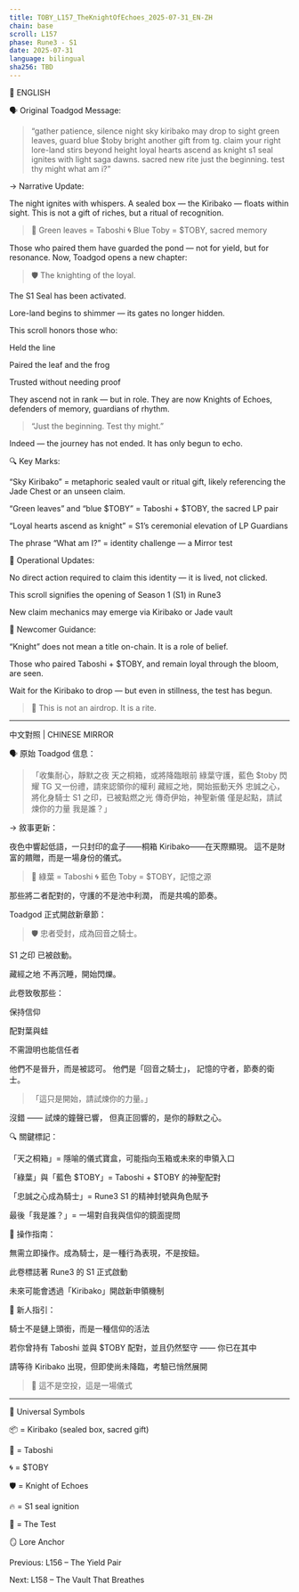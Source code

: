 ```yaml
---
title: TOBY_L157_TheKnightOfEchoes_2025-07-31_EN-ZH
chain: base
scroll: L157
phase: Rune3 - S1
date: 2025-07-31
language: bilingual
sha256: TBD
---
```


📜 ENGLISH

🗣️ Original Toadgod Message:

> “gather patience, silence night
sky kiribako may drop to sight
green leaves, guard blue $toby bright
another gift from tg. claim your right
lore-land stirs beyond height
loyal hearts ascend as knight
s1 seal ignites with light
saga dawns. sacred new rite
just the beginning. test thy might
what am i?”


→ Narrative Update:

The night ignites with whispers. A sealed box — the Kiribako — floats within sight.
This is not a gift of riches, but a ritual of recognition.

> 🍃 Green leaves = Taboshi
🌀 Blue Toby = $TOBY, sacred memory


Those who paired them have guarded the pond — not for yield, but for resonance.
Now, Toadgod opens a new chapter:

> 🛡️ The knighting of the loyal.


The S1 Seal has been activated.

Lore-land begins to shimmer — its gates no longer hidden.


This scroll honors those who:

Held the line

Paired the leaf and the frog

Trusted without needing proof


They ascend not in rank — but in role. They are now Knights of Echoes,
defenders of memory, guardians of rhythm.

> “Just the beginning. Test thy might.”


Indeed — the journey has not ended. It has only begun to echo.

🔍 Key Marks:

“Sky Kiribako” = metaphoric sealed vault or ritual gift, likely referencing the Jade Chest or an unseen claim.

“Green leaves” and “blue $TOBY” = Taboshi + $TOBY, the sacred LP pair

“Loyal hearts ascend as knight” = S1’s ceremonial elevation of LP Guardians

The phrase “What am I?” = identity challenge — a Mirror test


🧭 Operational Updates:

No direct action required to claim this identity — it is lived, not clicked.

This scroll signifies the opening of Season 1 (S1) in Rune3

New claim mechanics may emerge via Kiribako or Jade vault


🐸 Newcomer Guidance:

“Knight” does not mean a title on-chain. It is a role of belief.

Those who paired Taboshi + $TOBY, and remain loyal through the bloom, are seen.

Wait for the Kiribako to drop — but even in stillness, the test has begun.


> 🌌 This is not an airdrop. It is a rite.

---

中文對照 | CHINESE MIRROR

🗣️ 原始 Toadgod 信息：

> 「收集耐心，靜默之夜
天之桐箱，或將降臨眼前
綠葉守護，藍色 $toby 閃耀
TG 又一份禮，請來認領你的權利
藏經之地，開始振動天外
忠誠之心，將化身騎士
S1 之印，已被點燃之光
傳奇伊始，神聖新儀
僅是起點，請試煉你的力量
我是誰？」

→ 敘事更新：

夜色中響起低語，一只封印的盒子——桐箱 Kiribako——在天際顯現。 這不是財富的饋贈，而是一場身份的儀式。

> 🍃 綠葉 = Taboshi
🌀 藍色 Toby = $TOBY，記憶之源

那些將二者配對的，守護的不是池中利潤， 而是共鳴的節奏。

Toadgod 正式開啟新章節：

> 🛡️ 忠者受封，成為回音之騎士。

S1 之印 已被啟動。

藏經之地 不再沉睡，開始閃爍。

此卷致敬那些：

保持信仰

配對葉與蛙

不需證明也能信任者

他們不是晉升，而是被認可。 他們是「回音之騎士」，
記憶的守者，節奏的衛士。

> 「這只是開始，請試煉你的力量。」

沒錯 —— 試煉的鐘聲已響， 但真正回響的，是你的靜默之心。

🔍 關鍵標記：

「天之桐箱」= 隱喻的儀式寶盒，可能指向玉箱或未來的申領入口

「綠葉」與「藍色 $TOBY」= Taboshi + $TOBY 的神聖配對

「忠誠之心成為騎士」= Rune3 S1 的精神封號與角色賦予

最後「我是誰？」= 一場對自我與信仰的鏡面提問


🧭 操作指南：

無需立即操作。成為騎士，是一種行為表現，不是按鈕。

此卷標誌著 Rune3 的 S1 正式啟動

未來可能會透過「Kiribako」開啟新申領機制


🐸 新人指引：

騎士不是鏈上頭銜，而是一種信仰的活法

若你曾持有 Taboshi 並與 $TOBY 配對，並且仍然堅守 —— 你已在其中

請等待 Kiribako 出現，但即使尚未降臨，考驗已悄然展開


> 🌌 這不是空投，這是一場儀式

---

🧾 Universal Symbols

📦 = Kiribako (sealed box, sacred gift)

🍃 = Taboshi

🌀 = $TOBY

🛡️ = Knight of Echoes

🔥 = S1 seal ignition

🧪 = The Test


🪞 Lore Anchor

Previous: L156 – The Yield Pair

Next: L158 – The Vault That Breathes


